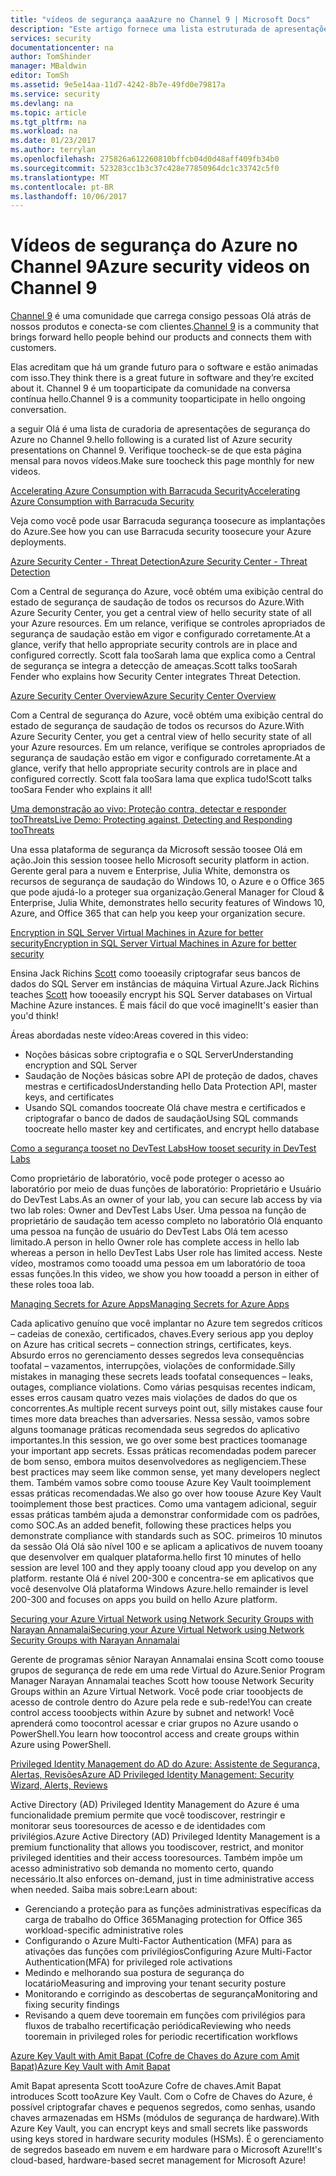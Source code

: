```yaml
---
title: "vídeos de segurança aaaAzure no Channel 9 | Microsoft Docs"
description: "Este artigo fornece uma lista estruturada de apresentações de segurança do Azure no Channel 9. Channel 9 é uma comunidade que se conecta a saudação pessoas usam nossos produtos com pessoas de saudação atrás de nossos produtos."
services: security
documentationcenter: na
author: TomShinder
manager: MBaldwin
editor: TomSh
ms.assetid: 9e5e14aa-11d7-4242-8b7e-49fd0e79817a
ms.service: security
ms.devlang: na
ms.topic: article
ms.tgt_pltfrm: na
ms.workload: na
ms.date: 01/23/2017
ms.author: terrylan
ms.openlocfilehash: 275826a612260810bffcb04d0d48aff409fb34b0
ms.sourcegitcommit: 523283cc1b3c37c428e77850964dc1c33742c5f0
ms.translationtype: MT
ms.contentlocale: pt-BR
ms.lasthandoff: 10/06/2017
---
```

# <a name="azure-security-videos-on-channel-9"></a><span data-ttu-id="e0e8c-104">Vídeos de segurança do Azure no Channel 9</span><span class="sxs-lookup"><span data-stu-id="e0e8c-104">Azure security videos on Channel 9</span></span>
<span data-ttu-id="e0e8c-105">[Channel 9](https://channel9.msdn.com/) é uma comunidade que carrega consigo pessoas Olá atrás de nossos produtos e conecta-se com clientes.</span><span class="sxs-lookup"><span data-stu-id="e0e8c-105">[Channel 9](https://channel9.msdn.com/) is a community that brings forward hello people behind our products and connects them with customers.</span></span>

<span data-ttu-id="e0e8c-106">Elas acreditam que há um grande futuro para o software e estão animadas com isso.</span><span class="sxs-lookup"><span data-stu-id="e0e8c-106">They think there is a great future in software and they’re excited about it.</span></span> <span data-ttu-id="e0e8c-107">Channel 9 é um tooparticipate da comunidade na conversa contínua hello.</span><span class="sxs-lookup"><span data-stu-id="e0e8c-107">Channel 9 is a community tooparticipate in hello ongoing conversation.</span></span>

<span data-ttu-id="e0e8c-108">a seguir Olá é uma lista de curadoria de apresentações de segurança do Azure no Channel 9.</span><span class="sxs-lookup"><span data-stu-id="e0e8c-108">hello following is a curated list of Azure security presentations on Channel 9.</span></span> <span data-ttu-id="e0e8c-109">Verifique toocheck-se de que esta página mensal para novos vídeos.</span><span class="sxs-lookup"><span data-stu-id="e0e8c-109">Make sure toocheck this page monthly for new videos.</span></span>

[<span data-ttu-id="e0e8c-110">Accelerating Azure Consumption with Barracuda Security</span><span class="sxs-lookup"><span data-stu-id="e0e8c-110">Accelerating Azure Consumption with Barracuda Security</span></span>](https://channel9.msdn.com/events/Microsoft-Azure-Marketplace-ISV-Solutions-Webinar-Series/Webinar-1-Accelerating-Azure-Consumption-with-Barracuda-Security/Webinar-1-Accelerating-Azure-Consumption-with-Barracuda-Security)

<span data-ttu-id="e0e8c-111">Veja como você pode usar Barracuda segurança toosecure as implantações do Azure.</span><span class="sxs-lookup"><span data-stu-id="e0e8c-111">See how you can use Barracuda security toosecure your Azure deployments.</span></span>

[<span data-ttu-id="e0e8c-112">Azure Security Center - Threat Detection</span><span class="sxs-lookup"><span data-stu-id="e0e8c-112">Azure Security Center - Threat Detection</span></span>](https://channel9.msdn.com/Shows/Azure-Friday/Azure-Security-Center-Threat-Detection)

<span data-ttu-id="e0e8c-113">Com a Central de segurança do Azure, você obtém uma exibição central do estado de segurança de saudação de todos os recursos do Azure.</span><span class="sxs-lookup"><span data-stu-id="e0e8c-113">With Azure Security Center, you get a central view of hello security state of all your Azure resources.</span></span> <span data-ttu-id="e0e8c-114">Em um relance, verifique se controles apropriados de segurança de saudação estão em vigor e configurado corretamente.</span><span class="sxs-lookup"><span data-stu-id="e0e8c-114">At a glance, verify that hello appropriate security controls are in place and configured correctly.</span></span> <span data-ttu-id="e0e8c-115">Scott fala tooSarah lama que explica como a Central de segurança se integra a detecção de ameaças.</span><span class="sxs-lookup"><span data-stu-id="e0e8c-115">Scott talks tooSarah Fender who explains how Security Center integrates Threat Detection.</span></span>

[<span data-ttu-id="e0e8c-116">Azure Security Center Overview</span><span class="sxs-lookup"><span data-stu-id="e0e8c-116">Azure Security Center Overview</span></span>](https://channel9.msdn.com/Shows/Azure-Friday/Azure-Security-Center-Overview)

<span data-ttu-id="e0e8c-117">Com a Central de segurança do Azure, você obtém uma exibição central do estado de segurança de saudação de todos os recursos do Azure.</span><span class="sxs-lookup"><span data-stu-id="e0e8c-117">With Azure Security Center, you get a central view of hello security state of all your Azure resources.</span></span> <span data-ttu-id="e0e8c-118">Em um relance, verifique se controles apropriados de segurança de saudação estão em vigor e configurado corretamente.</span><span class="sxs-lookup"><span data-stu-id="e0e8c-118">At a glance, verify that hello appropriate security controls are in place and configured correctly.</span></span> <span data-ttu-id="e0e8c-119">Scott fala tooSara lama que explica tudo!</span><span class="sxs-lookup"><span data-stu-id="e0e8c-119">Scott talks tooSara Fender who explains it all!</span></span>

[<span data-ttu-id="e0e8c-120">Uma demonstração ao vivo: Proteção contra, detectar e responder tooThreats</span><span class="sxs-lookup"><span data-stu-id="e0e8c-120">Live Demo: Protecting against, Detecting and Responding tooThreats</span></span>](https://channel9.msdn.com/events/Virtual-Security-Summit/Virtual-Security-Summit-2016/Live-Demo-Protecting-against-Detecting-and-Responding-to-Threats)

<span data-ttu-id="e0e8c-121">Una essa plataforma de segurança da Microsoft sessão toosee Olá em ação.</span><span class="sxs-lookup"><span data-stu-id="e0e8c-121">Join this session toosee hello Microsoft security platform in action.</span></span> <span data-ttu-id="e0e8c-122">Gerente geral para a nuvem e Enterprise, Julia White, demonstra os recursos de segurança de saudação do Windows 10, o Azure e o Office 365 que pode ajudá-lo a proteger sua organização.</span><span class="sxs-lookup"><span data-stu-id="e0e8c-122">General Manager for Cloud & Enterprise, Julia White, demonstrates hello security features of Windows 10, Azure, and Office 365 that can help you keep your organization secure.</span></span>

[<span data-ttu-id="e0e8c-123">Encryption in SQL Server Virtual Machines in Azure for better security</span><span class="sxs-lookup"><span data-stu-id="e0e8c-123">Encryption in SQL Server Virtual Machines in Azure for better security</span></span>](https://channel9.msdn.com/Shows/Azure-Friday/Encryption-in-SQL-Azure-for-better-security)

<span data-ttu-id="e0e8c-124">Ensina Jack Richins [Scott](https://channel9.msdn.com/Niners/Glucose) como tooeasily criptografar seus bancos de dados do SQL Server em instâncias de máquina Virtual Azure.</span><span class="sxs-lookup"><span data-stu-id="e0e8c-124">Jack Richins teaches [Scott](https://channel9.msdn.com/Niners/Glucose) how tooeasily encrypt his SQL Server databases on Virtual Machine Azure instances.</span></span> <span data-ttu-id="e0e8c-125">É mais fácil do que você imagine!</span><span class="sxs-lookup"><span data-stu-id="e0e8c-125">It's easier than you'd think!</span></span>

<span data-ttu-id="e0e8c-126">Áreas abordadas neste vídeo:</span><span class="sxs-lookup"><span data-stu-id="e0e8c-126">Areas covered in this video:</span></span>

* <span data-ttu-id="e0e8c-127">Noções básicas sobre criptografia e o SQL Server</span><span class="sxs-lookup"><span data-stu-id="e0e8c-127">Understanding encryption and SQL Server</span></span>
* <span data-ttu-id="e0e8c-128">Saudação de Noções básicas sobre API de proteção de dados, chaves mestras e certificados</span><span class="sxs-lookup"><span data-stu-id="e0e8c-128">Understanding hello Data Protection API, master keys, and certificates</span></span>
* <span data-ttu-id="e0e8c-129">Usando SQL comandos toocreate Olá chave mestra e certificados e criptografar o banco de dados de saudação</span><span class="sxs-lookup"><span data-stu-id="e0e8c-129">Using SQL commands toocreate hello master key and certificates, and encrypt hello database</span></span>

[<span data-ttu-id="e0e8c-130">Como a segurança tooset no DevTest Labs</span><span class="sxs-lookup"><span data-stu-id="e0e8c-130">How tooset security in DevTest Labs</span></span>](https://channel9.msdn.com/Blogs/Azure/How-to-set-security-in-your-DevTest-Lab)

<span data-ttu-id="e0e8c-131">Como proprietário de laboratório, você pode proteger o acesso ao laboratório por meio de duas funções de laboratório: Proprietário e Usuário do DevTest Labs.</span><span class="sxs-lookup"><span data-stu-id="e0e8c-131">As an owner of your lab, you can secure lab access by via two lab roles: Owner and DevTest Labs User.</span></span> <span data-ttu-id="e0e8c-132">Uma pessoa na função de proprietário de saudação tem acesso completo no laboratório Olá enquanto uma pessoa na função de usuário do DevTest Labs Olá tem acesso limitado.</span><span class="sxs-lookup"><span data-stu-id="e0e8c-132">A person in hello Owner role has complete access in hello lab whereas a person in hello DevTest Labs User role has limited access.</span></span> <span data-ttu-id="e0e8c-133">Neste vídeo, mostramos como tooadd uma pessoa em um laboratório de tooa essas funções.</span><span class="sxs-lookup"><span data-stu-id="e0e8c-133">In this video, we show you how tooadd a person in either of these roles tooa lab.</span></span>

[<span data-ttu-id="e0e8c-134">Managing Secrets for Azure Apps</span><span class="sxs-lookup"><span data-stu-id="e0e8c-134">Managing Secrets for Azure Apps</span></span>](https://channel9.msdn.com/events/Build/2016/P456)

<span data-ttu-id="e0e8c-135">Cada aplicativo genuíno que você implantar no Azure tem segredos críticos – cadeias de conexão, certificados, chaves.</span><span class="sxs-lookup"><span data-stu-id="e0e8c-135">Every serious app you deploy on Azure has critical secrets – connection strings, certificates, keys.</span></span> <span data-ttu-id="e0e8c-136">Absurdo erros no gerenciamento desses segredos leva consequências toofatal – vazamentos, interrupções, violações de conformidade.</span><span class="sxs-lookup"><span data-stu-id="e0e8c-136">Silly mistakes in managing these secrets leads toofatal consequences – leaks, outages, compliance violations.</span></span> <span data-ttu-id="e0e8c-137">Como várias pesquisas recentes indicam, esses erros causam quatro vezes mais violações de dados do que os concorrentes.</span><span class="sxs-lookup"><span data-stu-id="e0e8c-137">As multiple recent surveys point out, silly mistakes cause four times more data breaches than adversaries.</span></span> <span data-ttu-id="e0e8c-138">Nessa sessão, vamos sobre alguns toomanage práticas recomendada seus segredos do aplicativo importantes.</span><span class="sxs-lookup"><span data-stu-id="e0e8c-138">In this session, we go over some best practices toomanage your important app secrets.</span></span> <span data-ttu-id="e0e8c-139">Essas práticas recomendadas podem parecer de bom senso, embora muitos desenvolvedores as negligenciem.</span><span class="sxs-lookup"><span data-stu-id="e0e8c-139">These best practices may seem like common sense, yet many developers neglect them.</span></span> <span data-ttu-id="e0e8c-140">Também vamos sobre como toouse Azure Key Vault tooimplement essas práticas recomendadas.</span><span class="sxs-lookup"><span data-stu-id="e0e8c-140">We also go over how toouse Azure Key Vault tooimplement those best practices.</span></span> <span data-ttu-id="e0e8c-141">Como uma vantagem adicional, seguir essas práticas também ajuda a demonstrar conformidade com os padrões, como SOC.</span><span class="sxs-lookup"><span data-stu-id="e0e8c-141">As an added benefit, following these practices helps you demonstrate compliance with standards such as SOC.</span></span> <span data-ttu-id="e0e8c-142">primeiros 10 minutos da sessão Olá Olá são nível 100 e se aplicam a aplicativos de nuvem tooany que desenvolver em qualquer plataforma.</span><span class="sxs-lookup"><span data-stu-id="e0e8c-142">hello first 10 minutes of hello session are level 100 and they apply tooany cloud app you develop on any platform.</span></span> <span data-ttu-id="e0e8c-143">restante Olá é nível 200-300 e concentra-se em aplicativos que você desenvolve Olá plataforma Windows Azure.</span><span class="sxs-lookup"><span data-stu-id="e0e8c-143">hello remainder is level 200-300 and focuses on apps you build on hello Azure platform.</span></span>

[<span data-ttu-id="e0e8c-144">Securing your Azure Virtual Network using Network Security Groups with Narayan Annamalai</span><span class="sxs-lookup"><span data-stu-id="e0e8c-144">Securing your Azure Virtual Network using Network Security Groups with Narayan Annamalai</span></span>](https://channel9.msdn.com/Shows/Azure-Friday/Sucruing-your-Azure-Virtual-Network-using-Network-ACLs-with-Narayan-Annamalai)

<span data-ttu-id="e0e8c-145">Gerente de programas sênior Narayan Annamalai ensina Scott como toouse grupos de segurança de rede em uma rede Virtual do Azure.</span><span class="sxs-lookup"><span data-stu-id="e0e8c-145">Senior Program Manager Narayan Annamalai teaches Scott how toouse Network Security Groups within an Azure Virtual Network.</span></span> <span data-ttu-id="e0e8c-146">Você pode criar tooobjects de acesso de controle dentro do Azure pela rede e sub-rede!</span><span class="sxs-lookup"><span data-stu-id="e0e8c-146">You can create control access tooobjects within Azure by subnet and network!</span></span> <span data-ttu-id="e0e8c-147">Você aprenderá como toocontrol acessar e criar grupos no Azure usando o PowerShell.</span><span class="sxs-lookup"><span data-stu-id="e0e8c-147">You learn how toocontrol access and create groups within Azure using PowerShell.</span></span>

[<span data-ttu-id="e0e8c-148">Privileged Identity Management do AD do Azure: Assistente de Segurança, Alertas, Revisões</span><span class="sxs-lookup"><span data-stu-id="e0e8c-148">Azure AD Privileged Identity Management: Security Wizard, Alerts, Reviews</span></span>](https://channel9.msdn.com/Series/Azure-Active-Directory-Videos-Demos/Azure-AD-Privileged-Identity-Management-Security-Wizard-Alerts-Reviews)

<span data-ttu-id="e0e8c-149">Active Directory (AD) Privileged Identity Management do Azure é uma funcionalidade premium permite que você toodiscover, restringir e monitorar seus tooresources de acesso e de identidades com privilégios.</span><span class="sxs-lookup"><span data-stu-id="e0e8c-149">Azure Active Directory (AD) Privileged Identity Management is a premium functionality that allows you toodiscover, restrict, and monitor privileged identities and their access tooresources.</span></span> <span data-ttu-id="e0e8c-150">Também impõe um acesso administrativo sob demanda no momento certo, quando necessário.</span><span class="sxs-lookup"><span data-stu-id="e0e8c-150">It also enforces on-demand, just in time administrative access when needed.</span></span> <span data-ttu-id="e0e8c-151">Saiba mais sobre:</span><span class="sxs-lookup"><span data-stu-id="e0e8c-151">Learn about:</span></span>

* <span data-ttu-id="e0e8c-152">Gerenciando a proteção para as funções administrativas específicas da carga de trabalho do Office 365</span><span class="sxs-lookup"><span data-stu-id="e0e8c-152">Managing protection for Office 365 workload-specific administrative roles</span></span>
* <span data-ttu-id="e0e8c-153">Configurando o Azure Multi-Factor Authentication (MFA) para as ativações das funções com privilégios</span><span class="sxs-lookup"><span data-stu-id="e0e8c-153">Configuring Azure Multi-Factor Authentication(MFA) for privileged role activations</span></span>
* <span data-ttu-id="e0e8c-154">Medindo e melhorando sua postura de segurança do locatário</span><span class="sxs-lookup"><span data-stu-id="e0e8c-154">Measuring and improving your tenant security posture</span></span>
* <span data-ttu-id="e0e8c-155">Monitorando e corrigindo as descobertas de segurança</span><span class="sxs-lookup"><span data-stu-id="e0e8c-155">Monitoring and fixing security findings</span></span>
* <span data-ttu-id="e0e8c-156">Revisando a quem deve tooremain em funções com privilégios para fluxos de trabalho recertificação periódica</span><span class="sxs-lookup"><span data-stu-id="e0e8c-156">Reviewing who needs tooremain in privileged roles for periodic recertification workflows</span></span>

[<span data-ttu-id="e0e8c-157">Azure Key Vault with Amit Bapat (Cofre de Chaves do Azure com Amit Bapat)</span><span class="sxs-lookup"><span data-stu-id="e0e8c-157">Azure Key Vault with Amit Bapat</span></span>](https://channel9.msdn.com/Shows/Azure-Friday/Azure-Key-Vault-with-Amit-Bapat)

<span data-ttu-id="e0e8c-158">Amit Bapat apresenta Scott tooAzure Cofre de chaves.</span><span class="sxs-lookup"><span data-stu-id="e0e8c-158">Amit Bapat introduces Scott tooAzure Key Vault.</span></span> <span data-ttu-id="e0e8c-159">Com o Cofre de Chaves do Azure, é possível criptografar chaves e pequenos segredos, como senhas, usando chaves armazenadas em HSMs (módulos de segurança de hardware).</span><span class="sxs-lookup"><span data-stu-id="e0e8c-159">With Azure Key Vault, you can encrypt keys and small secrets like passwords using keys stored in hardware security modules (HSMs).</span></span> <span data-ttu-id="e0e8c-160">É o gerenciamento de segredos baseado em nuvem e em hardware para o Microsoft Azure!</span><span class="sxs-lookup"><span data-stu-id="e0e8c-160">It's cloud-based, hardware-based secret management for Microsoft Azure!</span></span>

